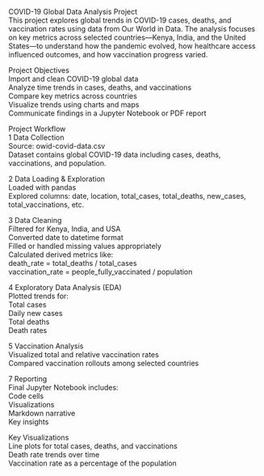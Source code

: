 COVID-19 Global Data Analysis Project  
This project explores global trends in COVID-19 cases, deaths, and vaccination rates using data from Our World in Data. The analysis focuses on key metrics across selected countries—Kenya, India, and the United States—to understand how the pandemic evolved, how healthcare access influenced outcomes, and how vaccination progress varied.

Project Objectives  
Import and clean COVID-19 global data  
Analyze time trends in cases, deaths, and vaccinations  
Compare key metrics across countries  
Visualize trends using charts and maps  
Communicate findings in a Jupyter Notebook or PDF report 

Project Workflow  
1 Data Collection  
Source: owid-covid-data.csv  
Dataset contains global COVID-19 data including cases, deaths, vaccinations, and population.    

2 Data Loading & Exploration  
Loaded with pandas  
Explored columns: date, location, total_cases, total_deaths, new_cases, total_vaccinations, etc.  

3 Data Cleaning  
Filtered for Kenya, India, and USA  
Converted date to datetime format  
Filled or handled missing values appropriately    
Calculated derived metrics like:  
death_rate = total_deaths / total_cases  
vaccination_rate = people_fully_vaccinated / population   

4 Exploratory Data Analysis (EDA)  
Plotted trends for:  
Total cases  
Daily new cases  
Total deaths  
Death rates    

5 Vaccination Analysis  
Visualized total and relative vaccination rates  
Compared vaccination rollouts among selected countries    

7 Reporting  
Final Jupyter Notebook includes:  
Code cells  
Visualizations  
Markdown narrative  
Key insights 

Key Visualizations  
Line plots for total cases, deaths, and vaccinations  
Death rate trends over time  
Vaccination rate as a percentage of the population  
